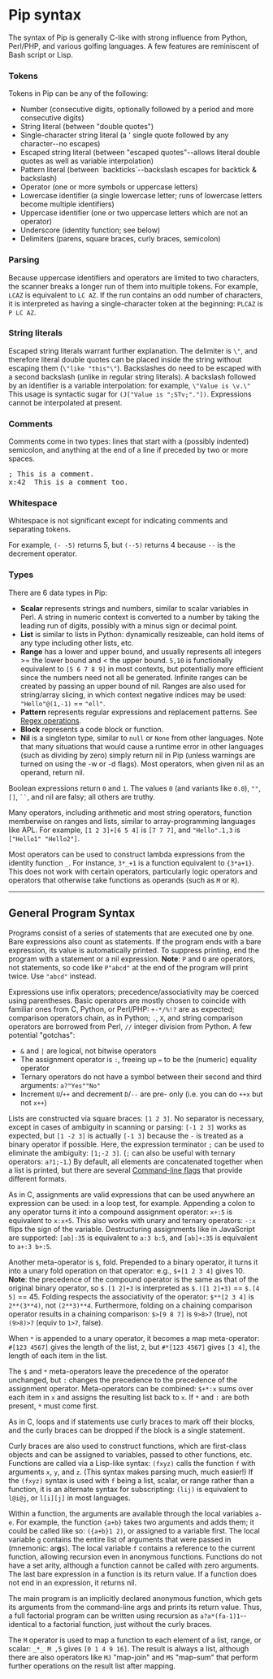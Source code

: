 
# Pip syntax

The syntax of Pip is generally C-like with strong influence from Python, Perl/PHP, and various golfing languages. A few features are reminiscent of Bash script or Lisp.

### Tokens

Tokens in Pip can be any of the following:

 - Number (consecutive digits, optionally followed by a period and more consecutive digits)
 - String literal (between "double quotes")
 - Single-character string literal (a ' single quote followed by any character--no escapes)
 - Escaped string literal (between \"escaped quotes\"--allows literal double quotes as well as variable interpolation)
 - Pattern literal (between \`backticks\`--backslash escapes for backtick & backslash)
 - Operator (one or more symbols or uppercase letters)
 - Lowercase identifier (a single lowercase letter; runs of lowercase letters become multiple identifiers)
 - Uppercase identifier (one or two uppercase letters which are not an operator)
 - Underscore (identity function; see below)
 - Delimiters (parens, square braces, curly braces, semicolon)

### Parsing

Because uppercase identifiers and operators are limited to two characters, the scanner breaks a longer run of them into multiple tokens. For example, `LCAZ` is equivalent to `LC AZ`. If the run contains an odd number of characters, it is interpreted as having a single-character token at the beginning: `PLCAZ` is `P LC AZ`.

### String literals

Escaped string literals warrant further explanation. The delimiter is `\"`, and therefore literal double quotes can be placed inside the string without escaping them (`\"like "this"\"`). Backslashes do need to be escaped with a second backslash (unlike in regular string literals). A backslash followed by an identifier is a variable interpolation: for example, `\"Value is \v.\"` This usage is syntactic sugar for `(J["Value is ";STv;"."])`. Expressions cannot be interpolated at present.

### Comments

Comments come in two types: lines that start with a (possibly indented) semicolon, and anything at the end of a line if preceded by two or more spaces.

<pre>; This is a comment.
x:42  This is a comment too.</pre>

### Whitespace

Whitespace is not significant except for indicating comments and separating tokens.

For example, `(- -5)` returns 5, but `(--5)` returns 4 because `--` is the decrement operator.

### Types

There are 6 data types in Pip:

 - **Scalar** represents strings and numbers, similar to scalar variables in Perl. A string in numeric context is converted to a number by taking the leading run of digits, possibly with a minus sign or decimal point.
 - **List** is similar to lists in Python: dynamically resizeable, can hold items of any type including other lists, etc.
 - **Range** has a lower and upper bound, and usually represents all integers >= the lower bound and < the upper bound. `5,10` is functionally equivalent to `[5 6 7 8 9]` in most contexts, but potentially more efficient since the numbers need not all be generated. Infinite ranges can be created by passing an upper bound of nil. Ranges are also used for string/array slicing, in which context negative indices may be used: `"Hello"@(1,-1)` == `"ell"`.
 - **Pattern** represents regular expressions and replacement patterns. See [Regex operations](https://github.com/dloscutoff/pip/blob/master/docs/Regex%20operations.md).
 - **Block** represents a code block or function.
 - **Nil** is a singleton type, similar to `null` or `None` from other languages. Note that many situations that would cause a runtime error in other languages (such as dividing by zero) simply return nil in Pip (unless warnings are turned on using the -w or -d flags). Most operators, when given nil as an operand, return nil.

Boolean expressions return `0` and `1`. The values `0` (and variants like `0.0`), `""`, `[]`, <code>``</code>, and nil are falsy; all others are truthy.

Many operators, including arithmetic and most string operators, function memberwise on ranges and lists, similar to array-programming languages like APL. For example, `[1 2 3]+[6 5 4]` is `[7 7 7]`, and `"Hello".1,3` is `["Hello1" "Hello2"]`.

Most operators can be used to construct lambda expressions from the identity function `_`. For instance, `3*_+1` is a function equivalent to `{3*a+1}`. This does not work with certain operators, particularly logic operators and operators that otherwise take functions as operands (such as `M` or `R`).

---

## General Program Syntax

Programs consist of a series of statements that are executed one by one. Bare expressions also count as statements. If the program ends with a bare expression, its value is automatically printed. To suppress printing, end the program with a statement or a nil expression. **Note**: `P` and `O` are operators, not statements, so code like `P"abcd"` at the end of the program will print twice. Use `"abcd"` instead.

Expressions use infix operators; precedence/associativity may be coerced using parentheses. Basic operators are mostly chosen to coincide with familiar ones from C, Python, or Perl/PHP: `+-*/%!?` are as expected; comparison operators chain, as in Python; `.`, `X`, and string comparison operators are borrowed from Perl, `//` integer division from Python. A few potential "gotchas":

 - `&` and `|` are logical, not bitwise operators
 - The assignment operator is `:`, freeing up `=` to be the (numeric) equality operator
 - Ternary operators do not have a symbol between their second and third arguments: `a?"Yes""No"`
 - Increment `U`/`++` and decrement `D`/`--` are pre- only (i.e. you can do `++x` but not `x++`)

Lists are constructed via square braces: `[1 2 3]`. No separator is necessary, except in cases of ambiguity in scanning or parsing: `[-1 2 3]` works as expected, but `[1 -2 3]` is actually `[-1 3]` because the `-` is treated as a binary operator if possible. Here, the expression terminator `;` can be used to eliminate the ambiguity: `[1;-2 3]`. (`;` can also be useful with ternary operators: `a?1;-1`.) By default, all elements are concatenated together when a list is printed, but there are several [Command-line flags](https://github.com/dloscutoff/pip/blob/master/docs/Command-line%20flags.md) that provide different formats.

As in C, assignments are valid expressions that can be used anywhere an expression can be used: in a loop test, for example. Appending a colon to any operator turns it into a compound assignment operator: `x+:5` is equivalent to `x:x+5`. This also works with unary and ternary operators: `-:x` flips the sign of the variable. Destructuring assignments like in JavaScript are supported: `[ab]:35` is equivalent to `a:3 b:5`, and `[ab]+:35` is equivalent to `a+:3 b+:5`.

Another meta-operator is `$`, fold. Prepended to a binary operator, it turns it into a unary fold operation on that operator: e.g., `$+[1 2 3 4]` gives 10. **Note**: the precedence of the compound operator is the same as that of the original binary operator, so `$.[1 2]+3` is interpreted as `$.([1 2]+3)` == `$.[4 5]` == 45. Folding respects the associativity of the operator: `$**[2 3 4]` is `2**(3**4)`, not `(2**3)**4`. Furthermore, folding on a chaining comparison operator results in a chaining comparison: `$>[9 8 7]` is `9>8>7` (true), not `(9>8)>7` (equiv to `1>7`, false).

When `*` is appended to a unary operator, it becomes a map meta-operator: `#[123 4567]` gives the length of the list, `2`, but `#*[123 4567]` gives `[3 4]`, the length of each item in the list.

The `$` and `*` meta-operators leave the precedence of the operator unchanged, but `:` changes the precedence to the precedence of the assignment operator. Meta-operators can be combined: `$+*:x` sums over each item in `x` and assigns the resulting list back to `x`. If `*` and `:` are both present, `*` must come first.

As in C, loops and if statements use curly braces to mark off their blocks, and the curly braces can be dropped if the block is a single statement.

Curly braces are also used to construct functions, which are first-class objects and can be assigned to variables, passed to other functions, etc. Functions are called via a Lisp-like syntax: `(fxyz)` calls the function `f` with arguments `x`, `y`, and `z`. (This syntax makes parsing much, much easier!) If the `(fxyz)` syntax is used with `f` being a list, scalar, or range rather than a function, it is an alternate syntax for subscripting: `(lij)` is equivalent to `l@i@j`, or `l[i][j]` in most languages.

Within a function, the arguments are available through the local variables `a-e`. For example, the function `{a+b}` takes two arguments and adds them; it could be called like so: `({a+b}1 2)`, or assigned to a variable first. The local variable `g` contains the entire list of arguments that were passed in (mnemonic: ar**g**s). The local variable `f` contains a reference to the current function, allowing recursion even in anonymous functions. Functions do not have a set arity, although a function cannot be called with zero arguments. The last bare expression in a function is its return value. If a function does not end in an expression, it returns nil.

The main program is an implicitly declared anonymous function, which gets its arguments from the command-line args and prints its return value. Thus, a full factorial program can be written using recursion as `a?a*(fa-1)1`--identical to a factorial function, just without the curly braces.

The `M` operator is used to map a function to each element of a list, range, or scalar: `_*_ M ,5` gives `[0 1 4 9 16]`. The result is always a list, although there are also operators like `MJ` "map-join" and `MS` "map-sum" that perform further operations on the result list after mapping.
